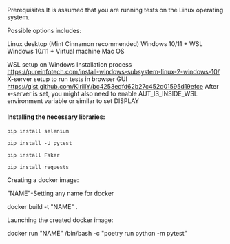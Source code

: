 Prerequisites
It is assumed that you are running tests on the Linux operating system.

Possible options includes:

Linux desktop (Mint Cinnamon recommended)
Windows 10/11 + WSL
Windows 10/11 + Virtual machine
Mac OS


WSL setup on Windows
Installation process https://pureinfotech.com/install-windows-subsystem-linux-2-windows-10/
X-server setup to run tests in browser GUI https://gist.github.com/KirillY/bc4253edfd62b27c452d01595d19efce After x-server is set, you might also need to enable AUT_IS_INSIDE_WSL environment variable or similar to set DISPLAY


#### Installing the necessary libraries:
```
pip install selenium

pip install -U pytest

pip install Faker

pip install requests
```

Creating a docker image:

"NAME"-Setting any name for docker

docker build -t "NAME" .


Launching the created docker image:

docker run "NAME" /bin/bash -c "poetry run python -m pytest"
